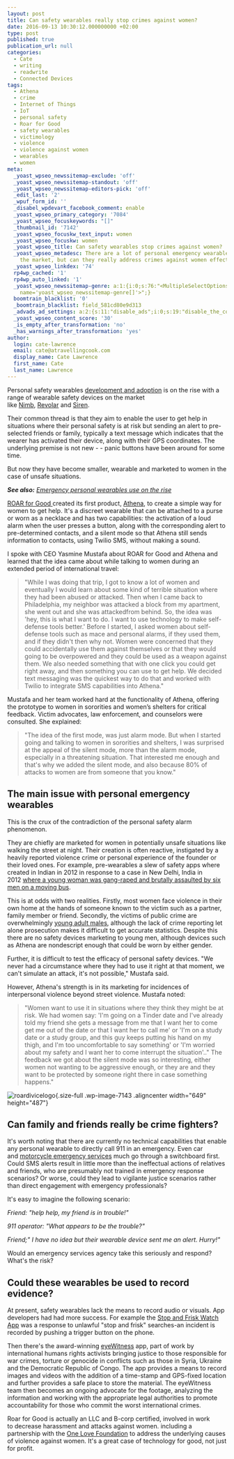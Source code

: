 ```yaml
---
layout: post
title: Can safety wearables really stop crimes against women?
date: 2016-09-13 10:30:12.000000000 +02:00
type: post
published: true
publication_url: null
categories:
  - Cate
  - writing
  - readwrite
  - Connected Devices
tags:
  - Athena
  - crime
  - Internet of Things
  - IoT
  - personal safety
  - Roar for Good
  - safety wearables
  - victimology
  - violence
  - violence against women
  - wearables
  - women
meta:
  _yoast_wpseo_newssitemap-exclude: 'off'
  _yoast_wpseo_newssitemap-standout: 'off'
  _yoast_wpseo_newssitemap-editors-pick: 'off'
  _edit_last: '2'
  _wpuf_form_id: ''
  _disabel_wpdevart_facebook_comment: enable
  _yoast_wpseo_primary_category: '7084'
  _yoast_wpseo_focuskeywords: "[]"
  _thumbnail_id: '7142'
  _yoast_wpseo_focuskw_text_input: women
  _yoast_wpseo_focuskw: women
  _yoast_wpseo_title: Can safety wearables stop crimes against women?
  _yoast_wpseo_metadesc: There are a lot of personal emergency wearables coming onto
    the market, but can they really address crimes against women effectively?
  _yoast_wpseo_linkdex: '74'
  rp4wp_cached: '1'
  rp4wp_auto_linked: '1'
  _yoast_wpseo_newssitemap-genre: a:1:{i:0;s:76:"<MultipleSelectOptions {} for select
    name='yoast_wpseo_newssitemap-genre[]'>";}
  boomtrain_blacklist: '0'
  _boomtrain_blacklist: field_581cd80e9d313
  _advads_ad_settings: a:2:{s:11:"disable_ads";i:0;s:19:"disable_the_content";i:0;}
  _yoast_wpseo_content_score: '30'
  _is_empty_after_transformation: 'no'
  _has_warnings_after_transformation: 'yes'
author:
  login: cate-lawrence
  email: cate@atravellingcook.com
  display_name: Cate Lawrence
  first_name: Cate
  last_name: Lawrence
---
```

Personal safety wearables [development and
adoption](https://readwrite.com/2016/07/01/personal-safety-wearables-on-rise-dt4/) is
on the rise with a range of wearable safety devices on the market
like [Nimb](https://nimb.com/), [Revolar](https://revolar.com/) and [Siren](https://sirenring.com/).

Their common thread is that they aim to enable the user to get help in
situations where their personal safety is at risk but sending an alert
to pre-selected friends or family, typically a text message which
indicates that the wearer has activated their device, along with their
GPS coordinates. The underlying premise is not new - - panic buttons
have been around for some time.

But now they have become smaller, wearable and marketed to women in the
case of unsafe situations.

***See also:** [Emergency personal wearables use on the
rise](https://readwrite.com/2016/07/01/personal-safety-wearables-on-rise-dt4/)*

[ROAR for Good ](https://www.roarforgood.com/)created its first
product, [Athena](https://www.roarforgood.com/), to create a simple way
for women to get help. It's a discreet wearable that can be attached to
a purse or worn as a necklace and has two capabilities: the activation
of a loud alarm when the user presses a button, along with the
corresponding alert to pre-determined contacts, and a silent mode so
that Athena still sends information to contacts, using Twilio SMS,
without making a sound.

I spoke with CEO Yasmine Mustafa about ROAR for Good and Athena and
learned that the idea came about while talking to women during an
extended period of international travel:

> "While I was doing that trip, I got to know a lot of women and
> eventually I would learn about some kind of terrible situation where
> they had been abused or attacked. Then when I came back to
> Philadelphia, my neighbor was attacked a block from my apartment, she
> went out and she was attackedfrom behind. So, the idea was 'hey, this
> is what I want to do. I want to use technology to make self-defense
> tools better.' Before I started, I asked women about self-defense
> tools such as mace and personal alarms, if they used them, and if they
> didn't then why not. Women were concerned that they could accidentally
> use them against themselves or that they would going to be overpowered
> and they could be used as a weapon against them. We also needed
> something that with one click you could get right away, and then
> something you can use to get help. We decided text messaging was the
> quickest way to do that and worked with Twilio to integrate SMS
> capabilities into Athena."

Mustafa and her team worked hard at the functionality of Athena,
offering the prototype to women in sororities and women’s shelters for
critical feedback. Victim advocates, law enforcement, and counselors
were consulted. She explained:

> "The idea of the first mode, was just alarm mode. But when I started
> going and talking to women in sororities and shelters, I was surprised
> at the appeal of the silent mode, more than the alarm mode, especially
> in a threatening situation. That interested me enough and that's why
> we added the silent mode, and also because 80% of attacks to women are
> from someone that you know."

The main issue with personal emergency wearables
------------------------------------------------

This is the crux of the contradiction of the personal safety alarm
phenomenon.

They are chiefly are marketed for women in potentially unsafe situations
like walking the street at night. Their creation is often
reactive, instigated by a heavily reported violence crime or personal
experience of the founder or their loved ones. For example,
pre-wearables a slew of safety apps where created in Indian in 2012 in
response to a case in New Delhi, India in 2012 [where a young woman was
gang-raped and brutally assaulted by six men on a moving
bus](https://www.nytimes.com/2013/01/04/world/asia/murder-charges-filed-against-5-men-in-india-gang-rape.html?hp&_r=0).

This is at odds with two realities. Firstly, most women face violence in
their own home at the hands of someone known to the victim such as a
partner, family member or friend. Secondly, the victims of public crime
are overwhelmingly [young adult
males](https://victimsofcrime.org/docs/default-source/ncvrw2015/2015ncvrw_stats_assault.pdf?sfvrsn=2),
although the lack of crime reporting let alone prosecution makes it
difficult to get accurate statistics. Despite this there are no safety
devices marketing to young men, although devices such as Athena are
nondescript enough that could be worn by either gender.

Further, it is difficult to test the efficacy of personal safety
devices. "We never had a circumstance where they had to use it right at
that moment, we can't simulate an attack, it's not possible," Mustafa
said.

However, Athena's strength is in its marketing for incidences of
interpersonal violence beyond street violence. Mustafa noted:

> "Women want to use it in situations where they think they might be at
> risk. We had women say: 'I'm going on a Tinder date and I've already
> told my friend she gets a message from me that I want her to come get
> me out of the date or that I want her to call me' or 'I'm on a study
> date or a study group, and this guy keeps putting his hand on my
> thigh, and I'm too uncomfortable to say something' or 'I'm worried
> about my safety and I want her to come interrupt the situation'.." The
> feedback we got about the silent mode was so interesting, either women
> not wanting to be aggressive enough, or they are and they want to be
> protected by someone right there in case something happens."

![roardivicelogo](rw-import/RoarDiviceLogo.jpg){.size-full
.wp-image-7143 .aligncenter width="649" height="487"}

Can family and friends really be crime fighters?
------------------------------------------------

It's worth noting that there are currently no technical capabilities
that enable any personal wearable to directly call 911 in an emergency.
Even car and [motorcycle emergency
services](https://readwrite.com/2016/05/23/calm-cruel-connected-iot-hits-misses-may-vr1/) much
go through a switchboard first. Could SMS alerts result in little more
than the ineffectual actions of relatives and friends, who are
presumably not trained in emergency response scenarios? Or worse, could
they lead to vigilante justice scenarios rather than direct engagement
with emergency professionals?

It's easy to imagine the following scenario:

*Friend: "help help, my friend is in trouble!"*

*911 operator: "What appears to be the trouble?"*

*Friend;" I have no idea but their wearable device sent me an alert.
Hurry!"*

Would an emergency services agency take this seriously and respond?
What's the risk?

Could these wearables be used to record evidence?
-------------------------------------------------

At present, safety wearables lack the means to record audio or visuals.
App developers had had more success. For example the [Stop and Frisk
Watch
App](https://itunes.apple.com/us/app/stop-frisk-watch/id583006596?ls=1&mt=8) was
a response to unlawful "stop and frisk" searches-an incident is recorded
by pushing a trigger button on the phone.

Then there's the
award-winning [eyeWitness](https://eyewitnessproject.org/) app, part of
work by international humans rights activists bringing justice to those
responsible for war crimes, torture or genocide in conflicts such as
those in Syria, Ukraine and the Democratic Republic of Congo. The app
provides a means to record images and videos with the addition of a
time-stamp and GPS-fixed location and further provides a safe place to
store the material. The eyeWitness team then becomes an ongoing advocate
for the footage, analyzing the information and working with the
appropriate legal authorities to promote accountability for those who
commit the worst international crimes.

Roar for Good is actually an LLC and B-corp certified, involved in work
to decrease harassment and attacks against women. including a
partnership with the [One Love
Foundation](https://www.digitaljournal.com/pr/2712783) to address the
underlying causes of violence against women. It's a great case of
technology for good, not just for profit.
